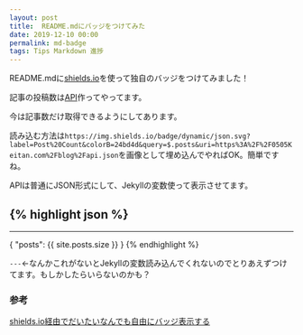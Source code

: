 ```yaml
---
layout: post
title:  README.mdにバッジをつけてみた
date: 2019-12-10 00:00
permalink: md-badge
tags: Tips Markdown 進捗
---
```

README.mdに[shields.io](https://shields.io/)を使って独自のバッジをつけてみました！

記事の投稿数は[API](./api.json)作ってやってます。

今は記事数だけ取得できるようにしてあります。

読み込む方法は`https://img.shields.io/badge/dynamic/json.svg?label=Post%20Count&colorB=24bd4d&query=$.posts&uri=https%3A%2F%2F0505Keitan.com%2Fblog%2Fapi.json`を画像として埋め込んでやればOK。簡単ですね。

APIは普通にJSON形式にして、Jekyllの変数使って表示させてます。

{% highlight json %}
---
---
{
    "posts": {{ site.posts.size }}
}
{% endhighlight %}

`---`←なんかこれがないとJekyllの変数読み込んでくれないのでとりあえずつけてます。もしかしたらいらないのかも？

### 参考
[shields.io経由でだいたいなんでも自由にバッジ表示する](https://qiita.com/ymtszw/items/77d1d6bbe0687848470b)
